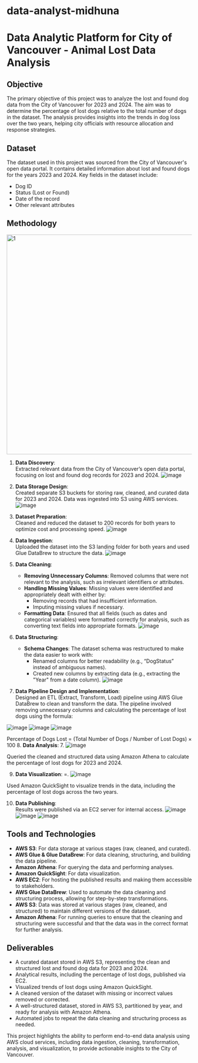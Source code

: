# data-analyst-midhuna
# Data Analytic Platform for City of Vancouver - Animal Lost Data Analysis

## Objective
The primary objective of this project was to analyze the lost and found dog data from the City of Vancouver for 2023 and 2024. The aim was to determine the percentage of lost dogs relative to the total number of dogs in the dataset. The analysis provides insights into the trends in dog loss over the two years, helping city officials with resource allocation and response strategies.

## Dataset
The dataset used in this project was sourced from the City of Vancouver's open data portal. It contains detailed information about lost and found dogs for the years 2023 and 2024. Key fields in the dataset include:
- Dog ID
- Status (Lost or Found)
- Date of the record
- Other relevant attributes

## Methodology
<img width="598" alt="1" src="https://github.com/user-attachments/assets/832b2b61-3627-4a96-b503-4ba9bb412227">


1. **Data Discovery**:  
   Extracted relevant data from the City of Vancouver’s open data portal, focusing on lost and found dog records for 2023 and 2024.
   ![image](https://github.com/user-attachments/assets/1bd01eb7-a08d-466f-8aca-e5adea0b7fb6)


2. **Data Storage Design**:  
   Created separate S3 buckets for storing raw, cleaned, and curated data for 2023 and 2024. Data was ingested into S3 using AWS services.
   ![image](https://github.com/user-attachments/assets/6750d677-8454-4c9e-9de0-5469bd2ef0d7)


3. **Dataset Preparation**:  
   Cleaned and reduced the dataset to 200 records for both years to optimize cost and processing speed.
   ![image](https://github.com/user-attachments/assets/80afa5dd-3537-4dc3-90ef-a795cdf658cd)


4. **Data Ingestion**:  
   Uploaded the dataset into the S3 landing folder for both years and used Glue DataBrew to structure the data.
   ![image](https://github.com/user-attachments/assets/22181427-e911-4ab8-8d57-8b45c4602f69)
   

5. **Data Cleaning**:
   - **Removing Unnecessary Columns**: Removed columns that were not relevant to the analysis, such as irrelevant identifiers or attributes.
   - **Handling Missing Values**: Missing values were identified and appropriately dealt with either by:
     - Removing records that had insufficient information.
     - Imputing missing values if necessary.
   - **Formatting Data**: Ensured that all fields (such as dates and categorical variables) were formatted correctly for analysis, such as converting text fields into appropriate formats.
     ![image](https://github.com/user-attachments/assets/3d577260-1558-4cb5-8561-d3a436a687f2)


6. **Data Structuring**:
   - **Schema Changes**: The dataset schema was restructured to make the data easier to work with:
     - Renamed columns for better readability (e.g., “DogStatus” instead of ambiguous names).
     - Created new columns by extracting data (e.g., extracting the "Year" from a date column).
       ![image](https://github.com/user-attachments/assets/665dfde0-470e-4d1c-a5a3-3e28fa93f8d8)

   
7. **Data Pipeline Design and Implementation**:  
   Designed an ETL (Extract, Transform, Load) pipeline using AWS Glue DataBrew to clean and transform the data. The pipeline involved removing unnecessary columns and calculating the percentage of lost dogs using the formula:
   
![image](https://github.com/user-attachments/assets/4630adc8-3fdd-4e15-856a-6f7e9eb9294d)
![image](https://github.com/user-attachments/assets/9f39e9de-e31e-4986-99b3-92c715c7a450)
![image](https://github.com/user-attachments/assets/34c77b77-7c31-4440-b9df-ed162eda6606)

Percentage of Dogs Lost = (Total Number of Dogs / Number of Lost Dogs) × 100
8. **Data Analysis**:
7. ![image](https://github.com/user-attachments/assets/3b2e43b6-7764-4f80-9aba-bf895ec1b198)

Queried the cleaned and structured data using Amazon Athena to calculate the percentage of lost dogs for 2023 and 2024.

9. **Data Visualization**:
=. ![image](https://github.com/user-attachments/assets/d901e7be-19d6-4b1b-ab01-3a410e9147b4)

Used Amazon QuickSight to visualize trends in the data, including the percentage of lost dogs across the two years.

10. **Data Publishing**:  
Results were published via an EC2 server for internal access.
![image](https://github.com/user-attachments/assets/a332999c-2013-40b8-a642-36293e0a726c)
![image](https://github.com/user-attachments/assets/f544a338-9c60-4eda-bf32-9289d41f2081)
![image](https://github.com/user-attachments/assets/0fe93356-e387-4576-be3a-d39239d688f1)


## Tools and Technologies

- **AWS S3**: For data storage at various stages (raw, cleaned, and curated).
- **AWS Glue & Glue DataBrew**: For data cleaning, structuring, and building the data pipeline.
- **Amazon Athena**: For querying the data and performing analyses.
- **Amazon QuickSight**: For data visualization.
- **AWS EC2**: For hosting the published results and making them accessible to stakeholders.
- **AWS Glue DataBrew**: Used to automate the data cleaning and structuring process, allowing for step-by-step transformations.
- **AWS S3**: Data was stored at various stages (raw, cleaned, and structured) to maintain different versions of the dataset.
- **Amazon Athena**: For running queries to ensure that the cleaning and structuring were successful and that the data was in the correct format for further analysis.


## Deliverables

- A curated dataset stored in AWS S3, representing the clean and structured lost and found dog data for 2023 and 2024.
- Analytical results, including the percentage of lost dogs, published via EC2.
- Visualized trends of lost dogs using Amazon QuickSight.
- A cleaned version of the dataset with missing or incorrect values removed or corrected.
-  A well-structured dataset, stored in AWS S3, partitioned by year, and ready for analysis with Amazon Athena.
-  Automated jobs to repeat the data cleaning and structuring process as needed.

  This project highlights the ability to perform end-to-end data analysis using AWS cloud services, including data ingestion, cleaning, transformation, analysis, and visualization, to provide actionable insights to the City of Vancouver.


